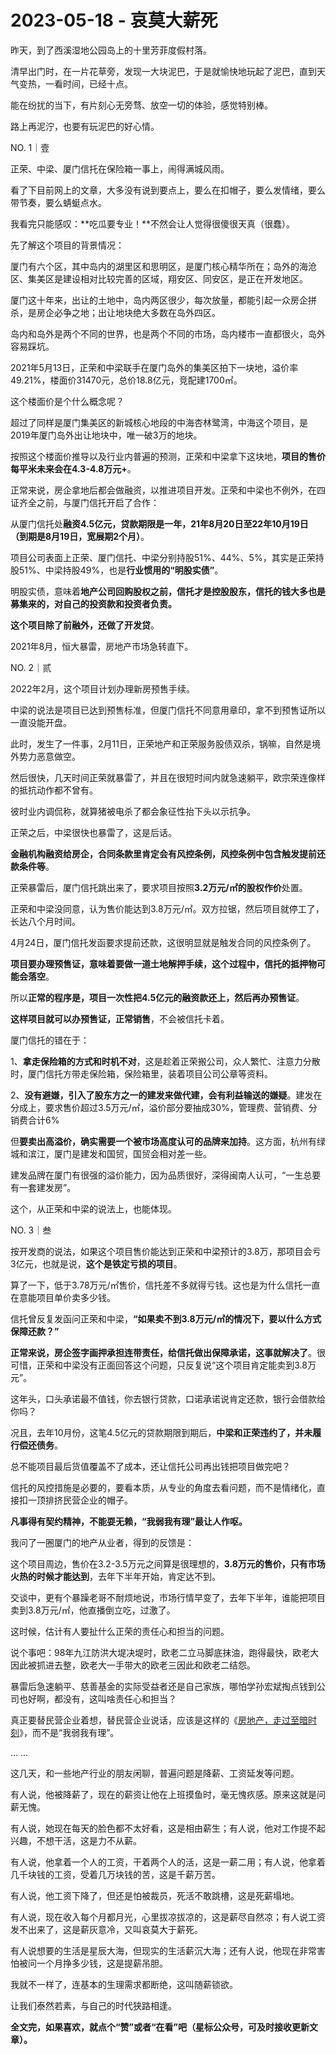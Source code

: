 # 2023-05-18 - 哀莫大薪死

昨天，到了西溪湿地公园岛上的十里芳菲度假村落。

清早出门时，在一片花草旁，发现一大块泥巴，于是就愉快地玩起了泥巴，直到天气变热，一看时间，已经十点。

能在纷扰的当下，有片刻心无旁骛、放空一切的体验，感觉特别棒。

路上再泥泞，也要有玩泥巴的好心情。

NO. 1｜壹

正荣、中梁、厦门信托在保险箱一事上，闹得满城风雨。

看了下目前网上的文章，大多没有说到要点上，要么在扣帽子，要么发情绪，要么带节奏，要么蜻蜓点水。

我看完只能感叹：**吃瓜要专业！**不然会让人觉得很傻很天真（很蠢）。

先了解这个项目的背景情况：

厦门有六个区，其中岛内的湖里区和思明区，是厦门核心精华所在；岛外的海沧区、集美区是建设相对比较完善的区域，翔安区、同安区，是正在开发地区。

厦门这十年来，出让的土地中，岛内两区很少，每次放量，都能引起一众房企拼杀，是房企必争之地；出让地块绝大多数在岛外四区。

岛内和岛外是两个不同的世界，也是两个不同的市场，岛内楼市一直都很火，岛外容易踩坑。

2021年5月13日，正荣和中梁联手在厦门岛外的集美区拍下一块地，溢价率49.21%，楼面价31470元，总价18.8亿元，竞配建1700㎡。

这个楼面价是个什么概念呢？

超过了同样是厦门集美区的新城核心地段的中海杏林鹭湾，中海这个项目，是2019年厦门岛外出让地块中，唯一破3万的地块。

按照这个楼面价推导以及行业内普遍的预测，正荣和中梁拿下这块地，**项目的售价每平米未来会在4.3-4.8万元+**。

正常来说，房企拿地后都会做融资，以推进项目开发。正荣和中梁也不例外，在四证齐全之前，与厦门信托开启了合作：

从厦门信托处**融资4.5亿元，贷款期限是一年，21年8月20日至22年10月19日（到期是8月19日，宽展期2个月）**。

项目公司表面上正荣、厦门信托、中梁分别持股51%、44%、5%，其实是正荣持股51%、中梁持股49%，也是**行业惯用的“明股实债”**。

明股实债，意味着**地产公司回购股权之前，信托才是控股股东，信托的钱大多也是募集来的，对自己的投资款和投资者负责。**

**这个项目除了前融外，还做了开发贷**。

2021年8月，恒大暴雷，房地产市场急转直下。

NO. 2｜贰

2022年2月，这个项目计划办理新房预售手续。

中梁的说法是项目已达到预售标准，但厦门信托不同意用章印，拿不到预售证所以一直没能开盘。

此时，发生了一件事，2月11日，正荣地产和正荣服务股债双杀，锅嘛，自然是境外势力恶意做空。

然后很快，几天时间正荣就暴雷了，并且在很短时间内就急速躺平，欧宗荣连像样的抵抗动作都不曾有。

彼时业内调侃称，就算猪被电杀了都会象征性抬下头以示抗争。

正荣之后，中梁很快也暴雷了，这是后话。

**金融机构融资给房企，合同条款里肯定会有风控条例，风控条例中包含触发提前还款条件等**。

正荣暴雷后，厦门信托跳出来了，要求项目按照**3.2万元/㎡的股权作价**处置。

正荣和中梁没同意，认为售价能达到3.8万元/㎡。双方拉锯，然后项目就停工了，长达八个月时间。

4月24日，厦门信托发函要求提前还款，这很明显就是触发合同的风控条例了。

**项目要办理预售证，意味着要做一道土地解押手续，这个过程中，信托的抵押物可能会落空**。

所以**正常的程序是，项目一次性把4.5亿元的融资款还上，然后再办预售证**。

**这样项目就可以办预售证，正常销售**，不会被信托卡着。

厦门信托的错在于：

1、**拿走保险箱的方式和时机不对**，这是趁着正荣搬公司，众人繁忙、注意力分散时，厦门信托方带走保险箱，保险箱里，装着项目公司公章等资料。

2、**没有避嫌，引入了股东方之一的建发来做代建，会有利益输送的嫌疑**。建发在分成上，要求售价超过3.5万元/㎡，溢价部分要抽成30%，管理费、营销费、分销费合计6%

但**要卖出高溢价，确实需要一个被市场高度认可的品牌来加持**。这方面，杭州有绿城和滨江，厦门是建发和国贸，国贸会相对差一些。

建发品牌在厦门有很强的溢价能力，因为品质很好，深得闽南人认可，“一生总要有一套建发房”。

这个，从正荣和中梁的说法上，也能体现。

NO. 3｜叁

按开发商的说法，如果这个项目售价能达到正荣和中梁预计的3.8万，那项目会亏3亿元，也就是说，**这个是铁定亏损的项目**。

算了一下，低于3.78万元/㎡售价，信托差不多就得亏钱。这也是为什么信托一直在意能项目单价卖多少钱。

信托曾反复发函问正荣和中梁，**“如果卖不到3.8万元/㎡的情况下，要以什么方式保障还款？”**

**正常来说，房企签字画押承担连带责任，给信托做出保障承诺，这事就解决了**。很可惜，正荣和中梁没有正面回答这个问题，只反复说“这个项目肯定能卖到3.8万元”。

这年头，口头承诺最不值钱，你去银行贷款，口诺承诺说肯定还款，银行会借款给你吗？

况且，去年10月份，这笔4.5亿元的贷款期限到期后，**中梁和正荣违约了，并未履行偿还债务**。

总不能项目最后货值覆盖不了成本，还让信托公司再出钱把项目做完吧？

信托的风控措施是必要的，要看本质，从专业的角度去看问题，而不是情绪化，直接扣一顶排挤民营企业的帽子。

**凡事得有契约精神，不能耍无赖，“我弱我有理”最让人作呕。**

我问了一圈厦门的地产从业者，得到的反馈是：

这个项目周边，售价在3.2-3.5万元之间算是很理想的，**3.8万元的售价，只有市场火热的时候才能达到**，去年下半年开始，肯定达不到。

交谈中，更有个暴躁老哥不耐烦地说，市场行情早变了，去年下半年，谁能把项目卖到3.8万元/㎡，他直播倒立吃，过激了。

这时候，估计有人要扯什么正荣的责任心和担当的问题。

说个事吧：98年九江防洪大堤决堤时，欧老二立马脚底抹油，跑得最快，欧老大因此被抓进去整，欧老大一手带大的欧老三因此和欧老二结怨。

暴雷后急速躺平、慈善基金的实际受益者还是自己家族，哪怕学孙宏斌掏点钱到公司也好啊，都没有，这叫啥责任心和担当？

真正要替民营企业着想，替民营企业说话，应该是这样的《[房地产，走过至暗时刻](http://mp.weixin.qq.com/s?__biz=Mzg2ODg2ODA4Mg==&mid=2247484125&idx=1&sn=997351395820dc4d808d9a8949640054&chksm=cea48840f9d30156c363d47caea890ed48b9af10b2abc10c05f362af8e7b55c612a9fbc66229&scene=21#wechat_redirect)》，而不是“我弱我有理”。

... ...

这几天，和一些地产行业的朋友闲聊，普遍问题是降薪、工资延发等问题。

有人说，他被降薪了，现在的薪资让他在上班摸鱼时，毫无愧疚感。原来这就是问薪无愧。

有人说，她现在每天的脸色都不太好看，这是相由薪生；有人说，他对工作提不起兴趣，不想干活，这是力不从薪。

有人说，他拿着一个人的工资，干着两个人的活，这是一薪二用；有人说，他拿着几千块钱的工资，受着几万块钱的苦，这是千薪万苦。

有人说，他工资下降了，但还是怕被裁员，死活不敢跳槽，这是死薪塌地。

有人说，现在收入每个月都月光，心里拔凉拔凉的，这是薪尽自然凉；有人说工资发不出来了，这是薪灰意冷，又叫哀莫大于薪死。

有人说想要的生活是星辰大海，但现实的生活薪沉大海；还有人说，他现在非常害怕被问一个月挣多少钱，这是提薪吊胆。

我就不一样了，连基本的生理需求都断绝，这叫随薪锁欲。

让我们泰然若素，与自己的时代狭路相逢。

**全文完，如果喜欢，就点个“赞”或者“在看”吧（星标公众号，可及时接收更新文章）。**